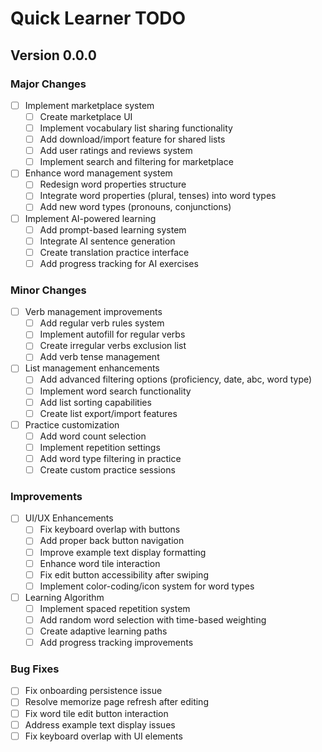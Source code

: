 # Quick Learner TODO

## Version 0.0.0

### Major Changes
- [ ] Implement marketplace system
  - [ ] Create marketplace UI
  - [ ] Implement vocabulary list sharing functionality
  - [ ] Add download/import feature for shared lists
  - [ ] Add user ratings and reviews system
  - [ ] Implement search and filtering for marketplace

- [ ] Enhance word management system
  - [ ] Redesign word properties structure
  - [ ] Integrate word properties (plural, tenses) into word types
  - [ ] Add new word types (pronouns, conjunctions)

- [ ] Implement AI-powered learning
  - [ ] Add prompt-based learning system
  - [ ] Integrate AI sentence generation
  - [ ] Create translation practice interface
  - [ ] Add progress tracking for AI exercises

### Minor Changes
- [ ] Verb management improvements
  - [ ] Add regular verb rules system
  - [ ] Implement autofill for regular verbs
  - [ ] Create irregular verbs exclusion list
  - [ ] Add verb tense management

- [ ] List management enhancements
  - [ ] Add advanced filtering options (proficiency, date, abc, word type)
  - [ ] Implement word search functionality
  - [ ] Add list sorting capabilities
  - [ ] Create list export/import features

- [ ] Practice customization
  - [ ] Add word count selection
  - [ ] Implement repetition settings
  - [ ] Add word type filtering in practice
  - [ ] Create custom practice sessions

### Improvements
- [ ] UI/UX Enhancements
  - [ ] Fix keyboard overlap with buttons
  - [ ] Add proper back button navigation
  - [ ] Improve example text display formatting
  - [ ] Enhance word tile interaction
  - [ ] Fix edit button accessibility after swiping
  - [ ] Implement color-coding/icon system for word types

- [ ] Learning Algorithm
  - [ ] Implement spaced repetition system
  - [ ] Add random word selection with time-based weighting
  - [ ] Create adaptive learning paths
  - [ ] Add progress tracking improvements

### Bug Fixes
- [ ] Fix onboarding persistence issue
- [ ] Resolve memorize page refresh after editing
- [ ] Fix word tile edit button interaction
- [ ] Address example text display issues
- [ ] Fix keyboard overlap with UI elements
